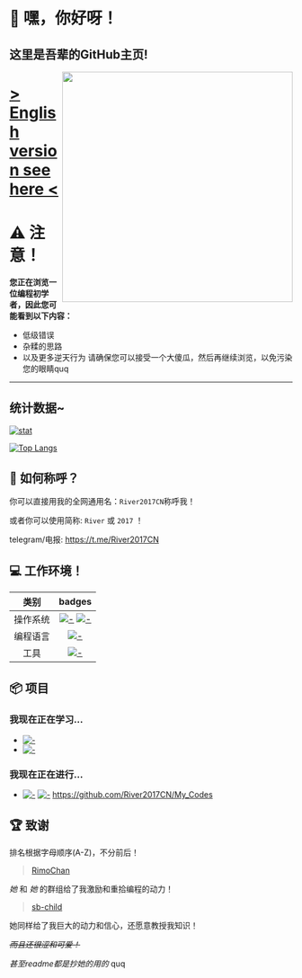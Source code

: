 <div>
  <span>
    <h1> 👐 嘿，你好呀！</h1>
    <h2>这里是吾辈的GitHub主页!</h2>
  </span>
    <img src="https://avatars.githubusercontent.com/u/78515395?v=4" align='right' width='410px'>
  </a>
</div>

# [> English version see here <](./README.en.md)

# ⚠️ 注意！
**您正在浏览一位编程初学者，因此您可能看到以下内容：**
- 低级错误
- 杂糅的思路
- 以及更多逆天行为
请确保您可以接受一个大傻瓜，然后再继续浏览，以免污染您的眼睛quq

---

## 统计数据~

[![stat](https://github-readme-stats.vercel.app/api?username=River2017CN&show_icons=true&icon_color=0366d6&theme=dark)]()

[![Top Langs](https://github-readme-stats.vercel.app/api/top-langs/?username=River2017CN&layout=compact&icon_color=0366d6&theme=dark)]()



## 📛 如何称呼？

你可以直接用我的全网通用名：`River2017CN`称呼我！

或者你可以使用简称: `River` 或 `2017` ！ 

telegram/电报: https://t.me/River2017CN



## 💻 工作环境！
类别|badges
:---:|:---:
操作系统|[![-](https://img.shields.io/badge/Windows-0078D4?style=flat-square&logo=Windows11&logoColor=white)]() [![-](https://img.shields.io/badge/Android-3DDC84?style=flat-square&logo=Android&logoColor=white)]()
编程语言|[![-](https://img.shields.io/badge/Python-3772a2?style=flat-square&logo=python&logoColor=white)]()
工具|[![-](https://img.shields.io/badge/VSCode-0066b8?style=flat-square&logo=visualstudiocode&logoColor=white)]()

## 📦 项目

###  我现在正在学习...

* [![-](https://img.shields.io/badge/Python-3772a2?style=flat-square&logo=python&logoColor=white)]()
* [![-](https://img.shields.io/badge/Go-00ADD8?style=flat-square&logo=Go&logoColor=white)]()

### 我现在正在进行...

* [![-](https://img.shields.io/badge/Python-3772a2?style=flat-square&logo=python&logoColor=white)]() [![-](https://img.shields.io/badge/Go-00ADD8?style=flat-square&logo=Go&logoColor=white)]() https://github.com/River2017CN/My_Codes

## 🏆 致谢
排名根据字母顺序(A-Z)，不分前后！

>[RimoChan](https://github.com/RimoChan)

_她_ 和 _她_ 的群组给了我激励和重拾编程的动力！

>[sb-child](https://github.com/sb-child)

她同样给了我巨大的动力和信心，还愿意教授我知识！

~~*而且还很涩和可爱！*~~

*甚至readme都是抄她的用的* quq

<!--
**River2017CN/River2017CN** is a ✨ _special_ ✨ repository because its `README.md` (this file) appears on your GitHub profile.

Here are some ideas to get you started:

- 🔭 I’m currently working on ...
- 🌱 I’m currently learning ...
- 👯 I’m looking to collaborate on ...
- 🤔 I’m looking for help with ...
- 💬 Ask me about ...
- 📫 How to reach me: ...
- 😄 Pronouns: ...
- ⚡ Fun fact: ...
-->
